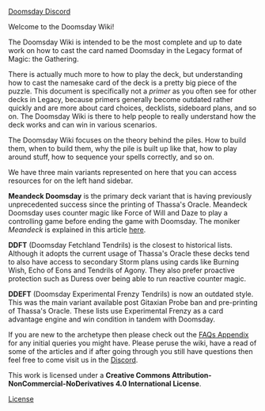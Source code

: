 [Doomsday Discord](https://discord.gg/vajvFXt)

Welcome to the Doomsday Wiki!

The Doomsday Wiki is intended to be the most complete and up to date work on how
to cast the card named Doomsday in the Legacy format of Magic: the Gathering.

There is actually much more to how to play the deck, but understanding how to
cast the namesake card of the deck is a pretty big piece of the puzzle. This
document is specifically not a *primer* as you often see for other decks in
Legacy, because primers generally become outdated rather quickly and are more
about card choices, decklists, sideboard plans, and so on. The Doomsday Wiki is
there to help people to really understand how the deck works and can win in
various scenarios.

The Doomsday Wiki focuses on the theory behind the piles. How to build them,
when to build them, why the pile is built up like that, how to play around
stuff, how to sequence your spells correctly, and so on.

We have three main variants represented on here that you can access resources
for on the left hand sidebar.

**Meandeck Doomsday** is the primary deck variant that is having previously
unprecedented success since the printing of Thassa's Oracle. Meandeck Doomsday
uses counter magic like Force of Will and Daze to play a controlling game before
ending the game with Doomsday. The moniker *Meandeck* is explained in this
article [here](/articles/2020/03/12/pretty-mean-deck/).

**DDFT** (Doomsday Fetchland Tendrils) is the closest to historical lists.
Although it adopts the current usage of Thassa's Oracle these decks tend to also
have access to secondary Storm plans using cards like Burning Wish, Echo of Eons
and Tendrils of Agony. They also prefer proactive protection such as Duress over
being able to run reactive counter magic.

**DDEFT** (Doomsday Experimental Frenzy Tendrils) is now an outdated style. This
was the main variant available post Gitaxian Probe ban and pre-printing of
Thassa's Oracle. These lists use Experimental Frenzy as a card advantage engine
and win condition in tandem with Doomsday.

If you are new to the archetype then please check out the [FAQs
Appendix](/appendices/faq) for any initial queries you might have. Please peruse
the wiki, have a read of some of the articles and if after going through you
still have questions then feel free to come visit us in the
[Discord](https://discord.gg/vajvFXt).

This work is licensed under a **Creative Commons
Attribution-NonCommercial-NoDerivatives 4.0 International License**.

[License](http://creativecommons.org/licenses/by-nc-nd/4.0/)
